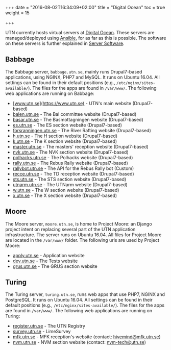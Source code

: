+++
date = "2016-08-02T16:34:09+02:00"
title = "Digital Ocean"
toc = true
weight = 15

+++

UTN currently hosts virtual servers at [Digital
Ocean](https://www.digitalocean.com). These servers are managed/deployed using
[Ansible](/development_tools/ansible), for as far as this is possible. The
software on these servers is further explained in [Server
Software](/server_software).

## Babbage

The Babbage server, `babbage.utn.se`, mainly runs Drupal7-based applications, using
NGINX, PHP7 and MySQL. It runs on Ubuntu 16.04. All settings can be found in
their default positions (e.g., `/etc/nginx/sites-available/`). The files for the
apps are found in `/var/www/`. The following web applications are running on
Babbage:

- [www.utn.se](https://www.utn.se) - UTN's main website (Drupal7-based)
- [balen.utn.se](https://balen.utn.se) - The Bal committee website
(Drupal7-based)
- [basar.utn.se](https://basar.utn.se) - The Basmottagningen website
(Drupal7-based)
- [es.utn.se](https://es.utn.se) - The ES section website (Drupal7-based)
- [forsranningen.utn.se](https://forsranningen.utn.se) - The River Rafting
website (Drupal7-based)
- [h.utn.se](https://h.utn.se) - The H section website (Drupal7-based)
- [k.utn.se](https://k.utn.se) - The K section website (Drupal7-based)
- [master.utn.se](https://master.utn.se) - The masters' reception website
(Drupal7-based)
- [nvk.utn.se](https://nvk.utn.se) - The NVK section website (Drupal7-based)
- [polhacks.utn.se](https://polhacks.utn.se) - The Polhacks website
(Drupal7-based)
- [rally.utn.se](https://rally.utn.se) - The Rebus Rally website
(Drupal7-based)
- [rallybot.utn.se](https://rallybot.utn.se) - The API for the Rebus Rally bot (Custom)
- [recce.utn.se](https://recce.utn.se) - The TD reception website
(Drupal7-based)
- [sts.utn.se](https://sts.utn.se) - The STS section website (Drupal7-based)
- [utnarm.utn.se](https://utnarm.utn.se) - The UTNarm website (Drupal7-based)
- [w.utn.se](https://w.utn.se) - The W section website (Drupal7-based)
- [x.utn.se](https://x.utn.se) - The X section website (Drupal7-based)

## Moore

The Moore server, `moore.utn.se`, is home to Project Moore: an Django project
intent on replacing several part of the UTN application infrastructure. The
server runs on Ubuntu 16.04. All files for Project Moore are located in the
`/var/www/` folder. The following urls are used by Project Moore:

- [apply.utn.se](https://dev.utn.se) - Application website
- [dev.utn.se](https://dev.utn.se) - The Tests website
- [grus.utn.se](https://grus.utn.se) - The GRUS section website

## Turing

The Turing server, `turing.utn.se`, runs web apps that use PHP7, NGINX and
PostgreSQL. It runs on Ubuntu 16.04. All settings can be found in their default
positions (e.g., `/etc/nginx/sites-available/`). The files for the apps are
found in `/var/www/`. The following web applications are running on Turing:

- [register.utn.se](https://register.utn.se) - The UTN Registry
- [survey.utn.se](https://survey.utn.se) - LimeSurvey
- [mfk.utn.se](https://mfk.utn.se) - MFK reception's website (contact:
[hivemind@mfk.utn.se](mailto:Hivemind@mfk.utn.se))
- [nvm.utn.se](https://nvm.utn.se) - NVM section website (contact:
[nvm-tech@utn.se](mailto:nvm-tech@utn.se))
